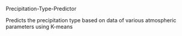 Precipitation-Type-Predictor

Predicts the precipitation type based on data of various atmospheric parameters using K-means
